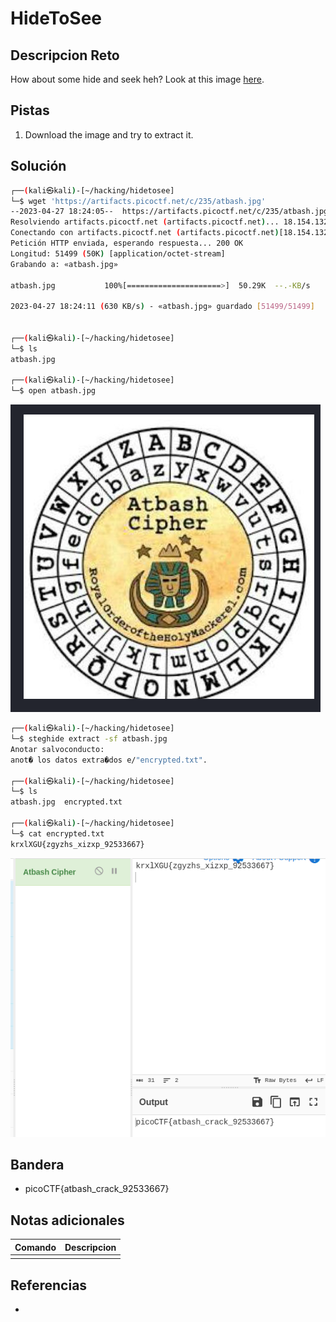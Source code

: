 # HideToSee

## Descripcion Reto
How about some hide and seek heh? Look at this image [here](https://artifacts.picoctf.net/c/235/atbash.jpg).

## Pistas
1. Download the image and try to extract it.

## Solución
```bash
┌──(kali㉿kali)-[~/hacking/hidetosee]
└─$ wget 'https://artifacts.picoctf.net/c/235/atbash.jpg'
--2023-04-27 18:24:05--  https://artifacts.picoctf.net/c/235/atbash.jpg
Resolviendo artifacts.picoctf.net (artifacts.picoctf.net)... 18.154.132.88, 18.154.132.74, 18.154.132.108, ...
Conectando con artifacts.picoctf.net (artifacts.picoctf.net)[18.154.132.88]:443... conectado.
Petición HTTP enviada, esperando respuesta... 200 OK
Longitud: 51499 (50K) [application/octet-stream]
Grabando a: «atbash.jpg»

atbash.jpg           100%[=====================>]  50.29K  --.-KB/s    en 0.08s   

2023-04-27 18:24:11 (630 KB/s) - «atbash.jpg» guardado [51499/51499]

                                                                                   
┌──(kali㉿kali)-[~/hacking/hidetosee]
└─$ ls
atbash.jpg

┌──(kali㉿kali)-[~/hacking/hidetosee]
└─$ open atbash.jpg

```
![Pasted image 20230427192512.png](https://github.com/ArmandoJhanuarGarayAlfaro/notas-hacking/blob/main/retos/04%20-%20Cryptography/img/Pasted%20image%2020230427192512.png?raw=true)

```bash
┌──(kali㉿kali)-[~/hacking/hidetosee]
└─$ steghide extract -sf atbash.jpg
Anotar salvoconducto: 
anot� los datos extra�dos e/"encrypted.txt".
                                                                                   
┌──(kali㉿kali)-[~/hacking/hidetosee]
└─$ ls
atbash.jpg  encrypted.txt
                                                                                   
┌──(kali㉿kali)-[~/hacking/hidetosee]
└─$ cat encrypted.txt 
krxlXGU{zgyzhs_xizxp_92533667}
```
![Pasted image 20230427193811.png](https://github.com/ArmandoJhanuarGarayAlfaro/notas-hacking/blob/main/retos/04%20-%20Cryptography/img/Pasted%20image%2020230427193811.png)


## Bandera
* picoCTF{atbash_crack_92533667}

## Notas adicionales
| Comando | Descripcion |
|---------|-------------|
|  |  |

## Referencias
- []()
